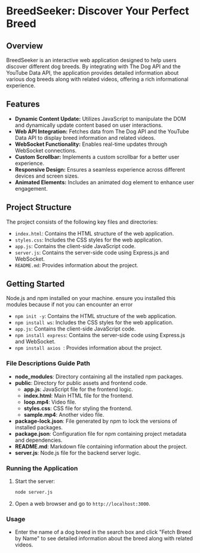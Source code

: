 # BreedSeeker: Discover Your Perfect Breed

## Overview
BreedSeeker is an interactive web application designed to help users discover different dog breeds. By integrating with The Dog API and the YouTube Data API, the application provides detailed information about various dog breeds along with related videos, offering a rich informational experience.

## Features
- **Dynamic Content Update:** Utilizes JavaScript to manipulate the DOM and dynamically update content based on user interactions.
- **Web API Integration:** Fetches data from The Dog API and the YouTube Data API to display breed information and related videos.
- **WebSocket Functionality:** Enables real-time updates through WebSocket connections.
- **Custom Scrollbar:** Implements a custom scrollbar for a better user experience.
- **Responsive Design:** Ensures a seamless experience across different devices and screen sizes.
- **Animated Elements:** Includes an animated dog element to enhance user engagement.

## Project Structure
The project consists of the following key files and directories:
- `index.html`: Contains the HTML structure of the web application.
- `styles.css`: Includes the CSS styles for the web application.
- `app.js`: Contains the client-side JavaScript code.
- `server.js`: Contains the server-side code using Express.js and WebSocket.
- `README.md`: Provides information about the project.

## Getting Started

Node.js and npm installed on your machine.
ensure you installed this modules because if not you can encounter an error
- `npm init -y`: Contains the HTML structure of the web application.
- `npm install ws`: Includes the CSS styles for the web application.
- `app.js`: Contains the client-side JavaScript code.
- `npm install express`: Contains the server-side code using Express.js and WebSocket.
- `npm install axios `: Provides information about the project.



### File Descriptions Guide Path

- **node_modules**: Directory containing all the installed npm packages.
- **public**: Directory for public assets and frontend code.
  - **app.js**: JavaScript file for the frontend logic.
  - **index.html**: Main HTML file for the frontend.
  - **loop.mp4**: Video file.
  - **styles.css**: CSS file for styling the frontend.
  - **sample.mp4**: Another video file.
- **package-lock.json**: File generated by npm to lock the versions of installed packages.
- **package.json**: Configuration file for npm containing project metadata and dependencies.
- **README.md**: Markdown file containing information about the project.
- **server.js**: Node.js file for the backend server logic.

### Running the Application

1. Start the server:
    ```sh
    node server.js
    ```

2. Open a web browser and go to `http://localhost:3000`.

### Usage

- Enter the name of a dog breed in the search box and click "Fetch Breed by Name" to see detailed information about the breed along with related videos.

